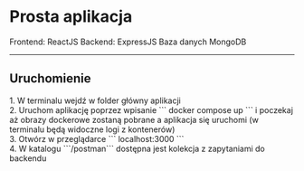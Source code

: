 <h1>Prosta aplikacja</h1>
Frontend: ReactJS
Backend: ExpressJS
Baza danych MongoDB

--------------------------
<h2>Uruchomienie</h2>
1. W terminalu wejdź w folder główny aplikacji <br>
2. Uruchom aplikację poprzez wpisanie ``` docker compose up ``` i poczekaj aż obrazy dockerowe zostaną pobrane a aplikacja się uruchomi (w terminalu będą widoczne logi z kontenerów) <br>
3. Otwórz w przeglądarce ``` localhost:3000 ``` <br>
4. W katalogu ```<root>/postman``` dostępna jest kolekcja z zapytaniami do backendu <br>
